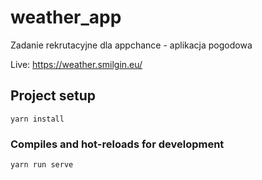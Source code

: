 # weather_app
Zadanie rekrutacyjne dla appchance - aplikacja pogodowa

Live: https://weather.smilgin.eu/
## Project setup
```
yarn install
```

### Compiles and hot-reloads for development
```
yarn run serve
```
